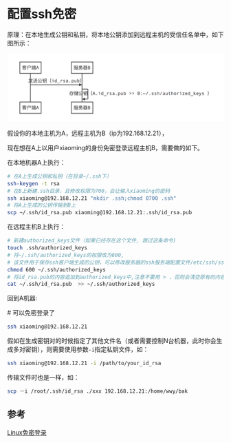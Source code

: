 # 配置ssh免密

原理：在本地生成公钥和私钥，将本地公钥添加到远程主机的受信任名单中，如下图所示：

![ssh&#x514D;&#x5BC6;&#x539F;&#x7406;&#x56FE;&#x793A;&#x610F;](../../.gitbook/assets/ping-mu-kuai-zhao-20180427-xia-wu-8.58.35.png)

假设你的本地主机为A，远程主机为B（ip为192.168.12.21），

现在想在A上以用户xiaoming的身份免密登录远程主机B，需要做的如下。

在本地机器A上执行：

```bash
# 在A上生成公钥和私钥（在目录~/.ssh下）
ssh-keygen -t rsa 
# 在B上新建.ssh目录，且修改权限为700，会让输入xiaoming的密码
ssh xiaoming@192.168.12.21 "mkdir .ssh;chmod 0700 .ssh" 
# 将A上生成的公钥传输到B上
scp ~/.ssh/id_rsa.pub xiaoming@192.168.12.21:.ssh/id_rsa.pub
```

在远程主机B上执行：

```bash
# 新建authorized_keys文件（如果已经存在这个文件, 跳过这条命令)
touch .ssh/authorized_keys 
# 将~/.ssh/authorized_keys的权限改为600,
# 该文件用于保存ssh客户端生成的公钥，可以修改服务器的ssh服务端配置文件/etc/ssh/sshd_config来指定其他文件名
chmod 600 ~/.ssh/authorized_keys  
# 将id_rsa.pub的内容追加到authorized_keys中,注意不要用 > ，否则会清空原有的内容，使其他人无法使用原有的密钥登录
cat ~/.ssh/id_rsa.pub  >> ~/.ssh/authorized_keys 
```

回到A机器:

\#  可以免密登录了

```bash
ssh xiaoming@192.168.12.21
```

假如在生成密钥对的时候指定了其他文件名（或者需要控制N台机器，此时你会生成多对密钥），则需要使用参数`-i`指定私钥文件，如：

```bash
ssh xiaoming@192.168.12.21 -i /path/to/your_id_rsa
```

传输文件时也是一样，如：

```bash
scp －i /root/.ssh/id_rsa ./xxx 192.168.12.21:/home/wwy/bak
```



## 参考

[Linux免密登录](https://blog.csdn.net/syani/article/details/52618840)





